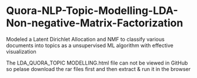 # Quora-NLP-Topic-Modelling-LDA-Non-negative-Matrix-Factorization
Modeled a Latent Dirichlet Allocation and NMF to classify various documents into topics  as a unsupervised ML algorithm with effective visualization


The LDA_QUORA_TOPIC MODELLING.html file can not be viewed in GitHub so pelase download the rar files first and then extract & run it in the browser
